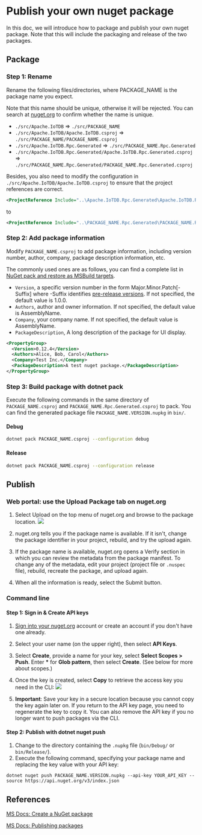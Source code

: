 # Publish your own nuget package
In this doc, we will introduce how to package and publish your own nuget package. Note that this will include the packaging and release of the two packages.

## Package
### Step 1: Rename
Rename the following files/directories, where PACKAGE_NAME is the package name you expect. 

Note that this name should be unique, otherwise it will be rejected. You can search at [nuget.org](https://www.nuget.org/) to confirm whether the name is unique.
- `./src/Apache.IoTDB` => `./src/PACKAGE_NAME`
- `./src/Apache.IoTDB/Apache.IoTDB.csproj` => `./src/PACKAGE_NAME/PACKAGE_NAME.csproj`
- `./src/Apache.IoTDB.Rpc.Generated` => `./src/PACKAGE_NAME.Rpc.Generated`
- `./src/Apache.IoTDB.Rpc.Generated/Apache.IoTDB.Rpc.Generated.csproj` => `./src/PACKAGE_NAME.Rpc.Generated/PACKAGE_NAME.Rpc.Generated.csproj`

Besides, you also need to modify the configuration in `./src/Apache.IoTDB/Apache.IoTDB.csproj` to ensure that the project references are correct.
``` xml
<ProjectReference Include="..\Apache.IoTDB.Rpc.Generated\Apache.IoTDB.Rpc.Generated.csproj" />
```
to
``` xml
<ProjectReference Include="..\PACKAGE_NAME.Rpc.Generated\PACKAGE_NAME.Rpc.Generated.csproj" />
```

### Step 2: Add package information
Modify `PACKAGE_NAME.csproj` to add package information, including version number, author, company, package description information, etc.

 The commonly used ones are as follows, you can find a complete list in [NuGet pack and restore as MSBuild targets](https://docs.microsoft.com/en-us/nuget/reference/msbuild-targets#pack-target).

- `Version`, a specific version number in the form Major.Minor.Patch\[-Suffix\] where -Suffix identifies [pre-release versions](https://docs.microsoft.com/en-us/nuget/create-packages/prerelease-packages). If not specified, the default value is 1.0.0.
- `Authors`, author and owner information. If not specified, the default value is AssemblyName.
- `Company`, your company name. If not specified, the default value is AssemblyName.
- `PackageDescription`, A long description of the package for UI display.

``` xml
<PropertyGroup>
  <Version>0.12.4</Version>
  <Authors>Alice, Bob, Carol</Authors>
  <Company>Test Inc.</Company>
  <PackageDescription>A test nuget package.</PackageDescription>
</PropertyGroup>
```

### Step 3: Build package with dotnet pack
Execute the following commands in the same directory of `PACKAGE_NAME.csproj` and `PACKAGE_NAME.Rpc.Generated.csproj` to pack. You can find the generated package file `PACKAGE_NAME.VERSION.nupkg` in `bin/`.

#### Debug
``` bash
dotnet pack PACKAGE_NAME.csproj --configuration debug 
```

#### Release
``` bash
dotnet pack PACKAGE_NAME.csproj --configuration release 
```

## Publish
### Web portal: use the Upload Package tab on nuget.org
1. Select Upload on the top menu of nuget.org and browse to the package location.
![](https://docs.microsoft.com/en-us/nuget/nuget-org/media/publish_uploadyourpackage.png)

2. nuget.org tells you if the package name is available. If it isn't, change the package identifier in your project, rebuild, and try the upload again.

3. If the package name is available, nuget.org opens a Verify section in which you can review the metadata from the package manifest. To change any of the metadata, edit your project (project file or `.nuspec` file), rebuild, recreate the package, and upload again.

4. When all the information is ready, select the Submit button.

### Command line
#### Step 1: Sign in & Create API keys
1. [Sign into your nuget.org](https://www.nuget.org/) account or create an account if you don't have one already.

2. Select your user name (on the upper right), then select **API Keys**.

3. Select **Create**, provide a name for your key, select **Select Scopes > Push**. Enter **\*** for **Glob pattern**, then select **Create**. (See below for more about scopes.)

4. Once the key is created, select **Copy** to retrieve the access key you need in the CLI:
![](https://docs.microsoft.com/en-us/nuget/quickstart/media/qs_create-02-apikey.png)

5. **Important**: Save your key in a secure location because you cannot copy the key again later on. If you return to the API key page, you need to regenerate the key to copy it. You can also remove the API key if you no longer want to push packages via the CLI.

#### Step 2: Publish with dotnet nuget push
1. Change to the directory containing the `.nupkg` file (`bin/Debug/` or `bin/Release/`).
2. Execute the following command, specifying your package name and replacing the key value with your API key:
``` .NET CLI
dotnet nuget push PACKAGE_NAME.VERSION.nupkg --api-key YOUR_API_KEY --source https://api.nuget.org/v3/index.json
```

## References
[MS Docs: Create a NuGet package](https://docs.microsoft.com/en-us/nuget/create-packages/creating-a-package-dotnet-cli)

[MS Docs: Publishing packages](https://docs.microsoft.com/en-us/nuget/nuget-org/publish-a-package)
